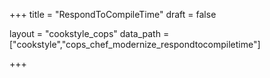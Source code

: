 +++
title = "RespondToCompileTime"
draft = false

layout = "cookstyle_cops"
data_path = ["cookstyle","cops_chef_modernize_respondtocompiletime"]

+++

<!-- The content of this page is automatically generated from the
cops_chef_modernize_respondtocompiletime.yml file in github.com/chef/cookstyle/blob/main/docs-chef-io/data/cookstyle/. -->
